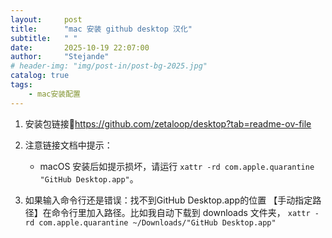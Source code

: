 ```yaml
---
layout:     post
title:      "mac 安装 github desktop 汉化"
subtitle:   " "
date:       2025-10-19 22:07:00
author:     "Stejande"
# header-img: "img/post-in/post-bg-2025.jpg"
catalog: true
tags:
    - mac安装配置
---
```


1. 安装包链接🔗https://github.com/zetaloop/desktop?tab=readme-ov-file

2. 注意链接文档中提示：
	* macOS 安装后如提示损坏，请运行 `xattr -rd com.apple.quarantine "GitHub Desktop.app"`。

3. 如果输入命令行还是错误：找不到GitHub Desktop.app的位置
【手动指定路径】在命令行里加入路径。比如我自动下载到 downloads 文件夹，
`xattr -rd com.apple.quarantine ~/Downloads/"GitHub Desktop.app"`